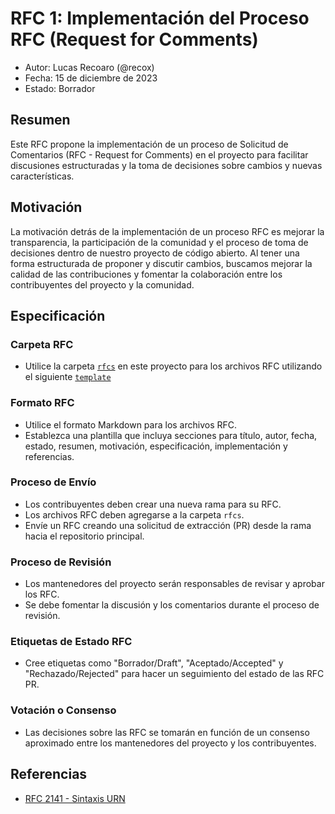 # RFC 1: Implementación del Proceso RFC (Request for Comments)

- Autor: Lucas Recoaro (@recox)
- Fecha: 15 de diciembre de 2023
- Estado: Borrador

## Resumen

Este RFC propone la implementación de un proceso de Solicitud de Comentarios (RFC -  Request for Comments) en el proyecto para facilitar discusiones estructuradas y la toma de decisiones sobre cambios y nuevas características.

## Motivación

La motivación detrás de la implementación de un proceso RFC es mejorar la transparencia, la participación de la comunidad y el proceso de toma de decisiones dentro de nuestro proyecto de código abierto. Al tener una forma estructurada de proponer y discutir cambios, buscamos mejorar la calidad de las contribuciones y fomentar la colaboración entre los contribuyentes del proyecto y la comunidad.

## Especificación

### Carpeta RFC

- Utilice la carpeta [`rfcs`](./) en este proyecto para los archivos RFC utilizando el siguiente [`template`](./ao-rfc-template.md)

### Formato RFC

- Utilice el formato Markdown para los archivos RFC.
- Establezca una plantilla que incluya secciones para título, autor, fecha, estado, resumen, motivación, especificación, implementación y referencias.

### Proceso de Envío

- Los contribuyentes deben crear una nueva rama para su RFC.
- Los archivos RFC deben agregarse a la carpeta `rfcs`.
- Envíe un RFC creando una solicitud de extracción (PR) desde la rama hacia el repositorio principal.

### Proceso de Revisión

- Los mantenedores del proyecto serán responsables de revisar y aprobar los RFC.
- Se debe fomentar la discusión y los comentarios durante el proceso de revisión.

### Etiquetas de Estado RFC

- Cree etiquetas como "Borrador/Draft", "Aceptado/Accepted" y "Rechazado/Rejected" para hacer un seguimiento del estado de las RFC PR.

### Votación o Consenso

- Las decisiones sobre las RFC se tomarán en función de un consenso aproximado entre los mantenedores del proyecto y los contribuyentes.

## Referencias

- [RFC 2141 - Sintaxis URN](https://tools.ietf.org/html/rfc2141)
